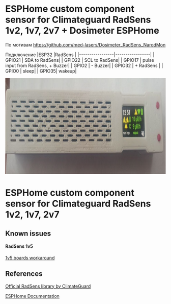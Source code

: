 ESPHome custom component sensor for Climateguard RadSens 1v2, 1v7, 2v7 + Dosimeter  ESPHome
==========
По мотивам 
https://github.com/med-lasers/Dosimeter_RadSens_NarodMon

Подключение
|ESP32            |RadSens          |
|-----------------|-----------------|
| GPIO21 | SDA to RadSens| 
| GPIO22 | SCL to RadSens|
| GPIO17 | pulse input from RadSens, + Buzzer| 
| GPIO2 | - Buzzer| 
| GPIO32 | + RadSens |
| GPIO0 | sleep|
| GPIO35|  wakeup|

<img src="https://github.com/ananyevgv/esphome-components/blob/main/components/RadSens/dosimeter.jpg" height="300" alt="Дозимер">

# ESPHome custom component sensor for Climateguard RadSens 1v2, 1v7, 2v7



## Known issues

#### RadSens 1v5
[1v5 boards workaround](https://github.com/maaad/RadSens1v2/issues/3#issuecomment-1289578773)



## References

[Official RadSens library by ClimateGuard](https://github.com/climateguard/RadSens)

[ESPHome Documentation](https://esphome.io/index.html)
